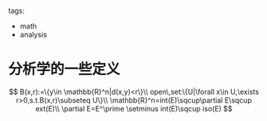 tags:

- math
- analysis

# 分析学的一些定义



$$
B(x,r):=\{y\in \mathbb{R}^n|d(x,y)<r\}\\
open\,set:\{U|\forall x\in U,\exists r>0,s.t.B(x,r)\subseteq U\}\\
\mathbb{R}^n=int(E)\sqcup\partial E\sqcup ext(E)\\
\partial E=E^\prime \setminus int(E)\sqcup iso(E)
$$
